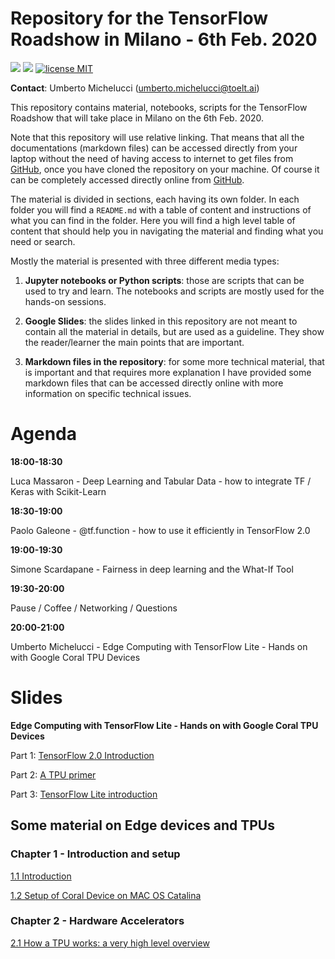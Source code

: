 # Repository for the TensorFlow Roadshow in Milano - 6th Feb. 2020

![](https://img.shields.io/badge/dependencies-TensorFlow20-blue)
![](https://img.shields.io/badge/dependencies-Jupyter-red)
[![license MIT](https://img.shields.io/badge/license-MIT-green.svg)](https://opensource.org/licenses/MIT)
<!--![](https://img.shields.io/github/forks/toelt-lcc/Bootcamp-Deep-Learning-on-Edge-Devices?label=Fork)
![](https://img.shields.io/github/last-commit/toelt-Michelucci/Bootcamp-Deep-Learning-on-Edge-Devices.svg)
![](https://img.shields.io/github/stars/michelucci/oreilly-london-ai.svg)
![](https://img.shields.io/github/issues/michelucci/oreilly-london-ai.svg)-->

**Contact**: Umberto Michelucci (umberto.michelucci@toelt.ai) 

This repository contains material, notebooks, scripts for the TensorFlow Roadshow that will take place in Milano on the 6th Feb. 2020.

Note that this repository will use relative linking. That means that
all the documentations (markdown files) can be accessed directly
from your laptop without the need of having access to internet
to get files from [GitHub](https://github.com/michelucci/Edge-computing-with-TensorFlow), once you have cloned the repository
on your machine. Of course it can be completely accessed directly
online from [GitHub](https://github.com/michelucci/Edge-computing-with-TensorFlow).

The material is divided in sections, each having its own folder.
In each folder you will find a `README.md` with a table of content and instructions of what you can find in the folder. Here you will find a high level table of content that should help you in navigating the material and finding what you need or search.

Mostly the material is presented with three different media types:

1. **Jupyter notebooks or Python scripts**:  those are scripts that can
be used to try and learn. The notebooks and scripts are mostly used for
the hands-on sessions.

2. **Google Slides**: the slides linked in this repository are not meant
to contain all the material in details, but are used as a guideline.
They show the reader/learner the main points that are important.

3. **Markdown files in the repository**: for some more technical material,
that is important and that requires more explanation I have provided
some markdown files that can be accessed directly online with more information
on specific technical issues.

# Agenda


**18:00-18:30**

Luca Massaron - Deep Learning and Tabular Data - how to integrate TF / Keras with Scikit-Learn

**18:30-19:00**

Paolo Galeone - @tf.function - how to use it efficiently in TensorFlow 2.0

**19:00-19:30**

Simone Scardapane - Fairness in deep learning and the What-If Tool

**19:30-20:00**

Pause / Coffee / Networking / Questions

**20:00-21:00**

Umberto Michelucci - Edge Computing with TensorFlow Lite - Hands on with Google Coral TPU Devices

# Slides

**Edge Computing with TensorFlow Lite - Hands on with Google Coral TPU Devices**

Part 1: [TensorFlow 2.0 Introduction](https://docs.google.com/presentation/d/1x5hCQOkgXsTvWOVwU6Kf3tn1RxPY14kObxz9pR7q1GQ/edit#slide=id.g6d95d55f5c_0_1150)

Part 2: [A TPU primer](https://docs.google.com/presentation/d/1itxw8EGG-K0LI-jrczWfZnWcsWM2a4zBkqGukVQ5QNw/edit?usp=sharing)

Part 3: [TensorFlow Lite introduction](https://docs.google.com/presentation/d/1tyHy5kmu-f2vq4gcT-ny9eQVxk4BqL6scFRtfeFbtDw/edit?usp=sharing)


## Some material on Edge devices and TPUs

### Chapter 1 - Introduction and setup

[1.1 Introduction](1-Introduction/1-1-Introduction.md)

[1.2 Setup of Coral Device on MAC OS Catalina](1-Introduction/1-2-Setup-of-Coral-Catalina.md)



### Chapter 2 - Hardware Accelerators


[2.1 How a TPU works: a very high level overview](2-Hardware_Accelerators/2-1-TPU.md)
